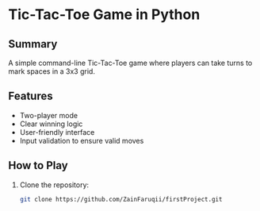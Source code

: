 # Tic-Tac-Toe Game in Python

## Summary
A simple command-line Tic-Tac-Toe game where players can take turns to mark spaces in a 3x3 grid.

## Features
- Two-player mode
- Clear winning logic
- User-friendly interface
- Input validation to ensure valid moves

## How to Play
1. Clone the repository:
   ```bash
   git clone https://github.com/ZainFaruqii/firstProject.git
